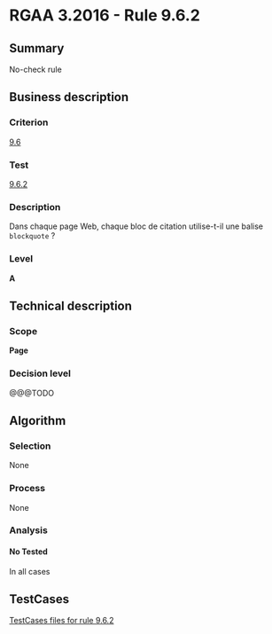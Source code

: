# RGAA 3.2016 - Rule 9.6.2

## Summary
No-check rule


## Business description

### Criterion
[9.6](http://references.modernisation.gouv.fr/rgaa-accessibilite/criteres.html#crit-9-6)

### Test
[9.6.2](http://references.modernisation.gouv.fr/rgaa-accessibilite/criteres.html#test-9-6-2)

### Description
<div lang="fr">Dans chaque page Web, chaque bloc de citation utilise-t-il une balise <code lang="en">blockquote</code>&nbsp;?</div>

### Level
**A**


## Technical description

### Scope
**Page**

### Decision level
@@@TODO


## Algorithm

### Selection
None

### Process
None

### Analysis

#### No Tested
In all cases


##  TestCases

[TestCases files for rule 9.6.2](https://github.com/Asqatasun/Asqatasun/tree/develop/rules/rules-rgaa3.2016/src/test/resources/testcases/rgaa32016/Rgaa32016Rule090602/)


